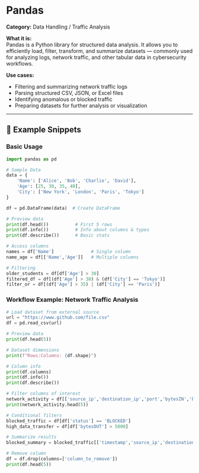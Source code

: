 # Pandas  

**Category:** Data Handling / Traffic Analysis  

**What it is:**  
Pandas is a Python library for structured data analysis. It allows you to efficiently load, filter, transform, and summarize datasets — commonly used for analyzing logs, network traffic, and other tabular data in cybersecurity workflows.  

**Use cases:**  
- Filtering and summarizing network traffic logs  
- Parsing structured CSV, JSON, or Excel files  
- Identifying anomalous or blocked traffic  
- Preparing datasets for further analysis or visualization  

---

## 🔹 Example Snippets  

### Basic Usage
```python
import pandas as pd  

# Sample Data
data = {  
    'Name': ['Alice', 'Bob', 'Charlie', 'David'],  
    'Age': [25, 30, 35, 40],  
    'City': ['New York', 'London', 'Paris', 'Tokyo']  
}  

df = pd.DataFrame(data)  # Create DataFrame

# Preview data
print(df.head())          # First 5 rows
print(df.info())          # Info about columns & types
print(df.describe())      # Basic stats

# Access columns
names = df['Name']              # Single column
name_age = df[['Name','Age']]   # Multiple columns

# Filtering
older_students = df[df['Age'] > 30]
filtered_df = df[(df['Age'] > 30) & (df['City'] == 'Tokyo')]
filter_or = df[(df['Age'] > 35) | (df['City'] == 'Paris')]
```

### Workflow Example: Network Traffic Analysis
```Python
# Load dataset from external source
url = "https://www.github.com/file.csv" 
df = pd.read_csv(url) 

# Preview data
print(df.head(5))

# Dataset dimensions
print(f"Rows:Columns: {df.shape}")

# Column info
print(df.columns)
print(df.info())
print(df.describe())

# Filter columns of interest
network_activity = df[['source_ip','destination_ip','port','bytesIN','bytesOUT']]
print(network_activity.head(5))

# Conditional filters
blocked_traffic = df[df['status'] == 'BLOCKED']
high_data_transfer = df[df['bytesOUT'] > 5000]

# Summarize results
blocked_summary = blocked_traffic[['timestamp','source_ip','destination_ip','username','category']]

# Remove column
df = df.drop(columns=['column_to_remove'])
print(df.head(5))
```
